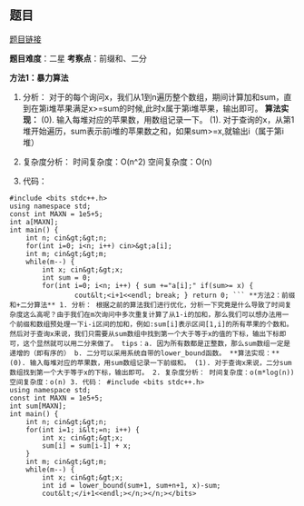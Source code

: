 ## 题目
[题目链接](https://www.nowcoder.com/practice/83b419c027fa490aa60669b0e7dc06a3?tpId=182&tqId=224354&sourceUrl=/exam/oj&channenl=wgithub&fromPut=wgithub)

**题目难度**：二星
**考察点**：前缀和、二分

**方法1：暴力算法**
1. 分析：
对于的每个询问x，我们从1到n遍历整个数组，期间计算加和sum，直到在第i堆苹果满足x&gt;=sum的时候,此时x属于第i堆苹果，输出即可。
**算法实现：**
(0). 输入每堆对应的苹果数，用数组记录一下。
(1). 对于查询的x，从第1堆开始遍历，sum表示前i堆的苹果数之和，如果sum&gt;=x,就输出i（属于第i堆）

2. 复杂度分析：
时间复杂度：O(n^2)
空间复杂度：O(n)

3. 代码：
```
#include <bits stdc++.h>
using namespace std;
const int MAXN = 1e5+5;
int a[MAXN];
int main() {
    int n; cin&gt;&gt;n;
    for(int i=0; i<n; i++) cin>&gt;a[i];
    int m; cin&gt;&gt;m;
    while(m--) {
        int x; cin&gt;&gt;x;
        int sum = 0;
        for(int i=0; i<n; i++) { sum +="a[i];" if(sum>= x) {
                cout&lt;<i+1<<endl; break; } return 0; ``` **方法2：前缀和+二分算法** 1. 分析： 根据之前的算法我们进行优化，分析一下究竟是什么导致了时间复杂度这么高呢？由于我们在m次询问中多次重复计算了从1-i的加和，那么我们可以想办法用一个前缀和数组预处理一下i-i区间的加和，例如:sum[i]表示区间[1,i]的所有苹果的个数和。然后对于查询x来说，我们只需要从sum数组中找到第一个大于等于x的值的下标，输出下标即可，这个显然就可以用二分来做了。 tips：a. 因为所有数都是正整数，那么sum数组一定是递增的（即有序的） b. 二分可以采用系统自带的lower_bound函数。 **算法实现：** (0). 输入每堆对应的苹果数，用sum数组记录一下前缀和。 (1). 对于查询x来说，二分sum数组找到第一个大于等于x的下标，输出即可。 2. 复杂度分析： 时间复杂度：o(m*log(n)) 空间复杂度：o(n) 3. 代码： #include <bits stdc++.h>
using namespace std;
const int MAXN = 1e5+5;
int sum[MAXN];
int main() {
    int n; cin&gt;&gt;n;
    for(int i=1; i&lt;=n; i++) {
        int x; cin&gt;&gt;x;
        sum[i] = sum[i-1] + x;
    }
    int m; cin&gt;&gt;m;
    while(m--) {
        int x; cin&gt;&gt;x;
        int id = lower_bound(sum+1, sum+n+1, x)-sum;
        cout&lt;</i+1<<endl;></n;></n;></bits>